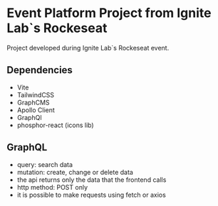 # Event Platform Project from Ignite Lab`s Rockeseat

Project developed during Ignite Lab`s Rockeseat event.

## Dependencies

- Vite
- TailwindCSS
- GraphCMS
- Apollo Client
- GraphQl
- phosphor-react (icons lib)

## GraphQL

- query: search data
- mutation: create, change or delete data
- the api returns only the data that the frontend calls
- http method: POST only
- it is possible to make requests using fetch or axios
